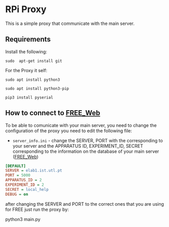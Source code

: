 # RPi Proxy
This is a simple proxy that communicate with the main server. 

## Requirements

Install the following:
```
sudo  apt-get install git
```
For the Proxy it self:
```
sudo apt install python3
```
```
sudo apt install python3-pip
```
```
pip3 install pyserial
```

## How to connect to [FREE_Web](https://github.com/e-lab-FREE/FREE_Web)
To be able to comunicate with your main server, you need to change the configuration of the proxy you need to edit the following file:

* `server_info.ini` - change the SERVER, PORT with the corresponding to your server and the APPARATUS ID, EXPERIMENT_ID, SECRET corresponding to the information on the database of your main server ([FREE_Web](https://github.com/e-lab-FREE/FREE_Web))

```ini
[DEFAULT]
SERVER = elab1.ist.utl.pt
PORT = 5000
APPARATUS_ID = 2
EXPERIMENT_ID = 2
SECRET = local_help
DEBUG = on
```


after changing the SERVER and PORT to the correct ones that you are using for FREE just run the proxy by:

python3 main.py
